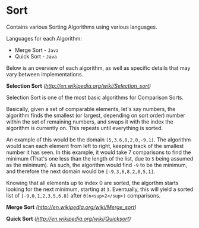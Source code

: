 Sort
====

Contains various Sorting Algorithms using various languages.

Languages for each Algorithm:
 - Merge Sort - `Java`
 - Quick Sort - `Java`

Below is an overview of each algorithm, as well as specific details that may vary between implementations.

**Selection Sort** *(http://en.wikipedia.org/wiki/Selection_sort)*

Selection Sort is one of the most basic algorithms for Comparison Sorts.

Basically, given a set of comparable elements, let's say numbers, the algorithm finds the smallest (or largest, depending on sort order) number within the set of remaining numbers, and swaps it with the index the algorithm is currently on. This repeats until everything is sorted.

An example of this would be the domain `[5,3,6,8,2,0,-9,1]`. The algorithm would scan each element from left to right, keeping track of the smallest number it has seen. In this example, it would take 7 comparisons to find the minimum (That's one less than the length of the list, due to `5` being assumed as the minimum). As such, the algorithm would find `-9` to be the minimum, and therefore the next domain would be `[-9,3,6,8,2,0,5,1]`.

Knowing that all elements up to index 0 are sorted, the algorthm starts looking for the next minimum, starting at `3`. Eventually, this will yield a sorted list of `[-9,0,1,2,3,5,6,8]` after `Θ(n<sup>2</sup>)` comparisons.

**Merge Sort** *(http://en.wikipedia.org/wiki/Merge_sort)*

**Quick Sort** *(http://en.wikipedia.org/wiki/Quicksort)*
